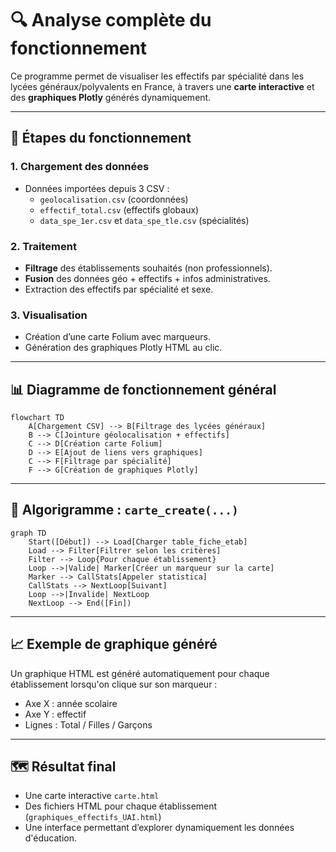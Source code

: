 # 🔍 Analyse complète du fonctionnement

Ce programme permet de visualiser les effectifs par spécialité dans les lycées généraux/polyvalents en France, à travers une **carte interactive** et des **graphiques Plotly** générés dynamiquement.

---

## 📌 Étapes du fonctionnement

### 1. Chargement des données
- Données importées depuis 3 CSV :
  - `geolocalisation.csv` (coordonnées)
  - `effectif_total.csv` (effectifs globaux)
  - `data_spe_1er.csv` et `data_spe_tle.csv` (spécialités)

### 2. Traitement
- **Filtrage** des établissements souhaités (non professionnels).
- **Fusion** des données géo + effectifs + infos administratives.
- Extraction des effectifs par spécialité et sexe.

### 3. Visualisation
- Création d’une carte Folium avec marqueurs.
- Génération des graphiques Plotly HTML au clic.

---

## 📊 Diagramme de fonctionnement général

```mermaid
flowchart TD
    A[Chargement CSV] --> B[Filtrage des lycées généraux]
    B --> C[Jointure géolocalisation + effectifs]
    C --> D[Création carte Folium]
    D --> E[Ajout de liens vers graphiques]
    C --> F[Filtrage par spécialité]
    F --> G[Création de graphiques Plotly]
````

---

## 🧩 Algorigramme : `carte_create(...)`

```mermaid
graph TD
    Start([Début]) --> Load[Charger table_fiche_etab]
    Load --> Filter[Filtrer selon les critères]
    Filter --> Loop{Pour chaque établissement}
    Loop -->|Valide| Marker[Créer un marqueur sur la carte]
    Marker --> CallStats[Appeler statistica]
    CallStats --> NextLoop[Suivant]
    Loop -->|Invalide| NextLoop
    NextLoop --> End([Fin])
```

---

## 📈 Exemple de graphique généré

Un graphique HTML est généré automatiquement pour chaque établissement lorsqu'on clique sur son marqueur :

* Axe X : année scolaire
* Axe Y : effectif
* Lignes : Total / Filles / Garçons

---

## 🗺️ Résultat final

* Une carte interactive `carte.html`
* Des fichiers HTML pour chaque établissement (`graphiques_effectifs_UAI.html`)
* Une interface permettant d’explorer dynamiquement les données d'éducation.


